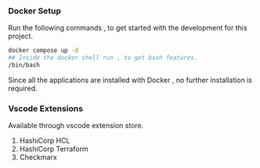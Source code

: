 ### Docker Setup

Run the following commands , to get started with the development for this project.

```bash
docker compose up -d
## Inside the docker shell run , to get bash features.
/bin/bash
```

Since all the applications are installed with Docker , no further installation is required.

### Vscode Extensions

Available through vscode extension store.

1. HashiCorp HCL
2. HashiCorp Terraform
3. Checkmarx
